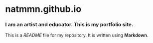 # natmmn.github.io

### I am an artist and educator. This is my portfolio site. 

This is a *README* file for my repository. It is written using **Markdown**.
